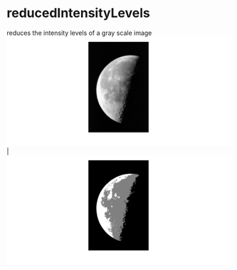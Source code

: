 # reducedIntensityLevels
reduces the intensity levels of a gray scale image
![image before reduction](https://github.com/KareimGazer/DSP-with-MATLAB/blob/main/screenshots/RIL1.png?raw=true) | ![image after reduction](https://github.com/KareimGazer/DSP-with-MATLAB/blob/main/screenshots/RIL2.png?raw=true)
